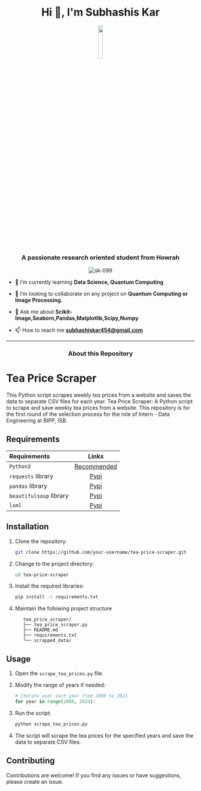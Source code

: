 <h1 align="center">Hi 👋, I'm Subhashis Kar</h1>
<p align="center">
<picture>
<img src="https://github.com/SK-099/tea_price_scraper/assets/93715697/93dd7f1a-fa39-4b2f-9a0b-945257b28156" width=15%>
</picture>
</p>
<h3 align="center">A passionate research oriented student from Howrah</h3>
<p align="center">
<picture>
<img src="https://komarev.com/ghpvc/?username=sk-099&label=Profile%20views&color=0e75b6&style=flat" alt="sk-099" />
</picture>
</p>




- 🌱 I’m currently learning **Data Science, Quantum Computing**

- 👯 I’m looking to collaborate on any project on **Quantum Computing or Image Processing.**

- 💬 Ask me about **Scikit-Image,Seaborn,Pandas,Matplotlib,Scipy,Numpy**

- 📫 How to reach me **subhashiskar454@gmail.com**

---

<h3 align="center">About this Repository</h3> 

# Tea Price Scraper

This Python script scrapes weekly tea prices from a website and saves the data to separate CSV files for each year. Tea Price Scraper: A Python script to scrape and save weekly tea prices from a website. This repository is for the first round of the selection process for the role of Intern - Data Engineering at BIPP, ISB.

## Requirements
|Requirements|Links|
|:--|:--:|
|```Python3``` |[Recommended](https://www.python.org/ftp/python/3.9.8/python-3.9.8-amd64.exe)|
|```requests``` library |[Pypi](https://pypi.org/project/requests/)|
|```pandas``` library |[Pypi](https://pypi.org/project/pandas/)|
|```beautifulsoup``` library |[Pypi](https://pypi.org/project/beautifulsoup4/)|
|```lxml``` |[Pypi](https://pypi.org/project/lxml/)|

## Installation

1. Clone the repository:

   ```bash
   git clone https://github.com/your-username/tea-price-scraper.git
   ```

2. Change to the project directory:

   ```bash
   cd tea-price-scraper
   ```

3. Install the required libraries:

   ```bash
   pip install -r requirements.txt
   ```

4. Maintain the following project structure
   ```plaintext
      tea_price_scraper/
      ├── tea_price_scraper.py
      ├── README.md
      ├── requirements.txt
      └── scrapped_data/
      ```

## Usage

1. Open the `scrape_tea_prices.py` file.

2. Modify the range of years if needed:

   ```python
   # Iterate over each year from 2008 to 2023
   for year in range(2008, 2024):
   ```

3. Run the script:

   ```bash
   python scrape_tea_prices.py
   ```

4. The script will scrape the tea prices for the specified years and save the data to separate CSV files.

## Contributing

Contributions are welcome! If you find any issues or have suggestions, please create an issue.
